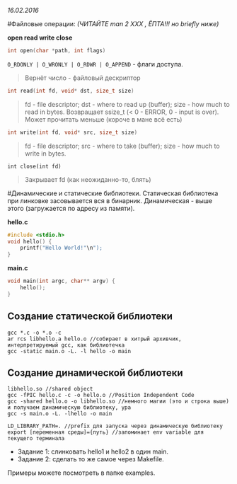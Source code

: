 *16.02.2016*

#Файловые операции:
*(ЧИТАЙТЕ man 2 XXX , ЁПТА!!! но briefly ниже)*

**open
read
write
close**

```c
int open(char *path, int flags)
```

`O_RDONLY | O_WRONLY | O_RDWR | O_APPEND` - флаги доступа.

> Вернёт число - файловый дескриптор

```c
int read(int fd, void* dst, size_t size)
```

> fd - file descriptor;
dst - where to read up (buffer);
size - how much to read in bytes.
Возвращает ssize_t (< 0 - ERROR, 0 - input is over).
Может прочитать меньше (короче в мане всё есть)

```c
int write(int fd, void* src, size_t size)
```

> fd - file descriptor; src - where to take (buffer); size - how much to write in bytes.

`int close(int fd)` 

> Закрывает fd (как неожиданно-то, блять)

#Динамические и статические библиотеки.
Статическая библиотека при линковке засовывается вся в бинарник.
Динамическая - выше этого (загружается по адресу из памяти).

**hello.c**

```c
#include <stdio.h>
void hello() {
	printf("Hello World!"\n");
}
```

**main.c**
```c
void main(int argc, char** argv) {
	hello();
}
```

## Создание статической библиотеки
```
gcc *.c -o *.o -c
ar rcs libhello.a hello.o //собирает в хитрый архивчик, интерпретируемый gcc, как библиотечка
gcc -static main.o -L. -l hello -o main
```

## Создание динамической библиотеки
```
libhello.so //shared object
gcc -fPIC hello.c -c -o hello.o //Position Independent Code
gcc -shared hello.o -o libhello.so //немного магии (это и строка выше) и получаем динамическую библиотеку, ура
gcc -s main.o -L. -lhello -o main
```

```
LD_LIBRARY_PATH=. //prefix для запуска через динамическую библиотеку
export [переменная среды]={путь} //запоминает env variable для текущего терминала
```

* Задание 1: слинковать hello1 и hello2 в один main.
* Задание 2: сделать то же самое через Makefile.

Примеры можете посмотреть в папке examples.
